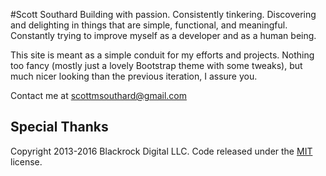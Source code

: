 #Scott Southard
Building with passion. Consistently tinkering.
Discovering and delighting in things that are simple, functional, and meaningful.
Constantly trying to improve myself as a developer and as a human being.  

This site is meant as a simple conduit for my efforts and projects. Nothing too fancy (mostly just a lovely Bootstrap theme with some tweaks), but much nicer looking than the previous iteration, I assure you.  

Contact me at [scottmsouthard@gmail.com](mailto:scottmsouthard@gmail.com)  


## Special Thanks
Copyright 2013-2016 Blackrock Digital LLC. Code released under the [MIT](https://github.com/BlackrockDigital/startbootstrap-creative/blob/gh-pages/LICENSE) license.

